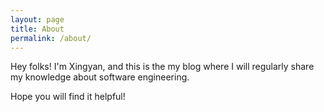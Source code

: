 ```yaml
---
layout: page
title: About
permalink: /about/
---
```

Hey folks! I'm Xingyan, and this is the my blog where I will regularly share my knowledge about software engineering.

Hope you will find it helpful!
